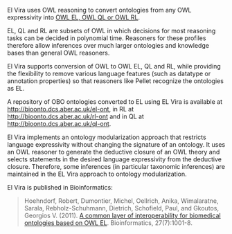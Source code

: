 El Vira uses OWL reasoning to convert ontologies from any OWL expressivity into [OWL EL, OWL  QL or OWL RL](http://www.w3.org/TR/owl2-profiles/).

EL, QL and RL are subsets of OWL in which decisions for most reasoning tasks can be decided in polynomial time. Reasoners for these profiles therefore allow inferences over much larger ontologies and knowledge bases than general OWL reasoners.

El Vira supports conversion of OWL to OWL EL, QL and RL, while providing the flexibility to remove various language features (such as datatype or annotation properties) so that reasoners like Pellet recognize the ontologies as EL.

A repository of OBO ontologies converted to EL using EL Vira is available at http://bioonto.dcs.aber.ac.uk/el-ont, in RL at http://bioonto.dcs.aber.ac.uk/rl-ont and in QL at http://bioonto.dcs.aber.ac.uk/ql-ont.

El Vira implements an ontology modularization approach that restricts language expressivity without changing the signature of an ontology. It uses an OWL reasoner to generate the deductive closure of an OWL theory and selects statements in the desired language expressivity from the deductive closure. Therefore, some inferences (in particular taxonomic inferences) are maintained in the EL Vira approach to ontology modularization.

El Vira is published in Bioinformatics:

> Hoehndorf, Robert, Dumontier, Michel, Oellrich, Anika, Wimalaratne, Sarala, Rebholz-Schuhmann, Dietrich, Schofield, Paul, and Gkoutos, Georgios V. (2011). [A common layer of interoperability for biomedical ontologies based on OWL EL](http://www.ncbi.nlm.nih.gov/pubmed/21343142). Bioinformatics, 27(7):1001-8.